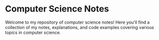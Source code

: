 
# Computer Science Notes

Welcome to my repository of computer science notes! Here you'll find a collection of my notes, explanations, and code examples covering various topics in computer science.
